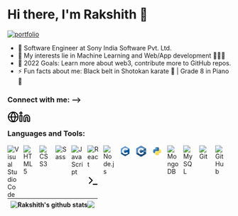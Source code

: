 # Hi there, I'm Rakshith 👋

[![portfolio](https://img.shields.io/website?label=rakshithp7.github.io&style=for-the-badge&url=https%3A%2F%2Frakshithp7.github.io)][portfolio]

- 💼 Software Engineer at Sony India Software Pvt. Ltd.
- 🌱 My interests lie in Machine Learning and Web/App development 👨🏻‍💻
- 🥅 2022 Goals: Learn more about web3, contribute more to GitHub repos.
- ⚡ Fun facts about me: Black belt in Shotokan karate 🥋 | Grade 8 in Piano 🎹

### Connect with me: -->

<a href="https://rakshithp7.github.io">
<picture>
  <source media="(prefers-color-scheme: dark)" srcset="./img/globe-dark.svg">
  <source media="(prefers-color-scheme: light)" srcset="./img/globe-light.svg">
  <img align="left" alt="Portfolio" width="26px" src="./img/globe-light.svg" />
</picture>
</a>
<a href="https://www.linkedin.com/in/rakshith-poojary7">
<picture>
  <source media="(prefers-color-scheme: dark)" srcset="./img/linkedin-dark.svg">
  <source media="(prefers-color-scheme: light)" srcset="./img/linkedin-light.svg">
  <img align="left" alt="LinkedIn" width="26px" src="./img/linkedin-light.svg" />
</picture>
</a>

<br />

### Languages and Tools:

<img align="left" alt="Visual Studio Code" width="26px" src="https://cdn.jsdelivr.net/gh/devicons/devicon/icons/vscode/vscode-original.svg" style="padding-right:10px;" />
<img align="left" alt="HTML5" width="26px" src="https://cdn.jsdelivr.net/gh/devicons/devicon/icons/html5/html5-original.svg" style="padding-right:10px;" />
<img align="left" alt="CSS3" width="26px" src="https://cdn.jsdelivr.net/gh/devicons/devicon/icons/css3/css3-original.svg" style="padding-right:10px;" />
<img align="left" alt="Sass" width="26px" src="https://cdn.jsdelivr.net/gh/devicons/devicon/icons/sass/sass-original.svg" style="padding-right:10px;" />
<img align="left" alt="JavaScript" width="26px" src="https://cdn.jsdelivr.net/gh/devicons/devicon/icons/javascript/javascript-original.svg" style="padding-right:10px;" />
<img align="left" alt="React" width="26px" src="https://cdn.jsdelivr.net/gh/devicons/devicon/icons/react/react-original.svg" style="padding-right:10px;" />
<img align="left" alt="Node.js" width="26px" src="https://cdn.jsdelivr.net/gh/devicons/devicon/icons/nodejs/nodejs-original.svg" style="padding-right:10px;" />
<img align="left" alt="Node.js" width="26px" src="https://raw.githubusercontent.com/github/explore/f3e22f0dca2be955676bc70d6214b95b13354ee8/topics/c/c.png" style="padding-right:10px;" />
<img align="left" alt="Node.js" width="26px" src="https://raw.githubusercontent.com/github/explore/180320cffc25f4ed1bbdfd33d4db3a66eeeeb358/topics/cpp/cpp.png" style="padding-right:10px;" />
<img align="left" alt="Node.js" width="26px" src="https://raw.githubusercontent.com/github/explore/80688e429a7d4ef2fca1e82350fe8e3517d3494d/topics/python/python.png" style="padding-right:10px;" />
<img align="left" alt="MongoDB" width="26px" src="https://cdn.jsdelivr.net/gh/devicons/devicon/icons/mongodb/mongodb-original.svg" style="padding-right:10px;" />
<img align="left" alt="MySQL" width="26px" src="https://cdn.jsdelivr.net/gh/devicons/devicon/icons/mysql/mysql-original.svg" style="padding-right:10px;" />
<img align="left" alt="Git" width="26px" src="https://cdn.jsdelivr.net/gh/devicons/devicon/icons/git/git-original.svg" style="padding-right:10px;" />
<picture>
  <source media="(prefers-color-scheme: dark)" srcset="https://user-images.githubusercontent.com/3369400/139447912-e0f43f33-6d9f-45f8-be46-2df5bbc91289.png">
  <source media="(prefers-color-scheme: light)" srcset="https://user-images.githubusercontent.com/3369400/139448065-39a229ba-4b06-434b-bc67-616e2ed80c8f.png">
  <img align="left" alt="GitHub" width="26px" src="https://user-images.githubusercontent.com/3369400/139448065-39a229ba-4b06-434b-bc67-616e2ed80c8f.png" style="padding-right:10px;" />
</picture>
<picture>
  <source media="(prefers-color-scheme: dark)" srcset="./img/terminal-dark.svg">
  <source media="(prefers-color-scheme: light)" srcset="./img/terminal-light.svg">
  <img align="left" alt="Terminal" width="26px" src="./img/terminal-light.svg" />
</picture>

<br />
<br />
<br />

| <img align="center" src="https://github-readme-stats.vercel.app/api?username=rakshithp7&show_icons=true&include_all_commits=true&theme=buefy&hide_border=true" alt="Rakshith's github stats" /><img align="center" src="https://github-readme-stats.vercel.app/api/top-langs/?username=rakshithp7&layout=compact&theme=buefy&hide_border=true" /> |
| ---

[portfolio]: https://rakshithp7.github.io
[linkedin]: https://www.linkedin.com/in/rakshith-poojary7
